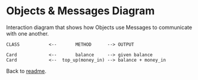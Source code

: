 # Objects & Messages Diagram

Interaction diagram that shows how Objects use Messages to communicate with one another.
```
CLASS           <--       METHOD      --> OUTPUT

Card            <--       balance     --> given balance
Card            <--  top_up(money_in) --> balance + money_in
```
Back to [readme](README.md).
